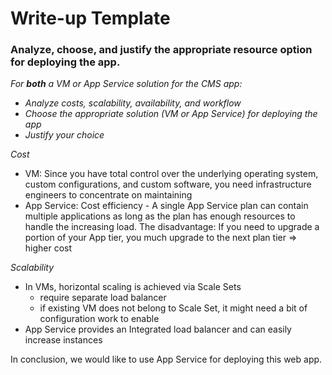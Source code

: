 # Write-up Template

### Analyze, choose, and justify the appropriate resource option for deploying the app.

*For **both** a VM or App Service solution for the CMS app:*
- *Analyze costs, scalability, availability, and workflow*
- *Choose the appropriate solution (VM or App Service) for deploying the app*
- *Justify your choice*

*Cost*
- VM: Since you have total control over the underlying operating system, custom configurations, and custom software, you need infrastructure engineers to concentrate on maintaining
- App Service: Cost efficiency - A single App Service plan can contain multiple applications as long as the plan has enough resources to handle the increasing load. The disadvantage: If you need to upgrade a portion of your App tier, you much upgrade to the next plan tier => higher cost

*Scalability*
- In VMs, horizontal scaling is achieved via Scale Sets
    - require separate load balancer
    - if existing VM does not belong to Scale Set, it might need a bit of configuration work to enable
- App Service provides an Integrated load balancer and can easily increase instances

In conclusion, we would like to use App Service for deploying this web app.


